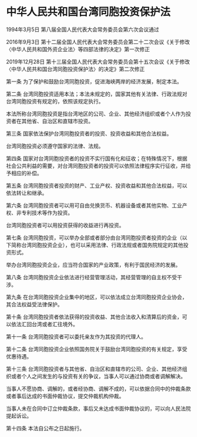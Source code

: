 # 中华人民共和国台湾同胞投资保护法

1994年3月5日 第八届全国人民代表大会常务委员会第六次会议通过

2016年9月3日 第十二届全国人民代表大会常务委员会第二十二次会议《关于修改〈中华人民共和国外资企业法〉等四部法律的决定》第一次修正

2019年12月28日 第十三届全国人民代表大会常务委员会第十五次会议《关于修改〈中华人民共和国台湾同胞投资保护法〉的决定》第二次修正



第一条 为了保护和鼓励台湾同胞投资，促进海峡两岸的经济发展，制定本法。

第二条 台湾同胞投资适用本法；本法未规定的，国家其他有关法律、行政法规对台湾同胞投资有规定的，依照该规定执行。

本法所称台湾同胞投资是指台湾地区的公司、企业、其他经济组织或者个人作为投资者在其他省、自治区和直辖市投资。

第三条 国家依法保护台湾同胞投资者的投资、投资收益和其他合法权益。

台湾同胞投资必须遵守国家的法律、法规。

第四条 国家对台湾同胞投资者的投资不实行国有化和征收；在特殊情况下，根据社会公共利益的需要，对台湾同胞投资者的投资可以依照法律程序实行征收，并给予相应的补偿。

第五条 台湾同胞投资者投资的财产、工业产权、投资收益和其他合法权益，可以依法转让和继承。

第六条 台湾同胞投资者可以用可自由兑换货币、机器设备或者其他实物、工业产权、非专利技术等作为投资。

台湾同胞投资者可以用投资获得的收益进行再投资。

第七条 台湾同胞投资，可以举办全部或者部分由台湾同胞投资者投资的企业（以下简称台湾同胞投资企业），也可以采用法律、行政法规或者国务院规定的其他投资形式。

举办台湾同胞投资企业，应当符合国家的产业政策，有利于国民经济的发展。

第八条 台湾同胞投资企业依法进行经营管理活动，其经营管理的自主权不受干涉。

第九条 在台湾同胞投资企业集中的地区，可以依法成立台湾同胞投资企业协会，其合法权益受法律保护。

第十条 台湾同胞投资者依法获得的投资收益、其他合法收入和清算后的资金，可以依法汇回台湾或者汇往境外。

第十一条 台湾同胞投资者可以委托亲友作为其投资的代理人。

第十二条 台湾同胞投资企业依照国务院关于鼓励台湾同胞投资的有关规定，享受优惠待遇。

第十三条 台湾同胞投资者与其他省、自治区和直辖市的公司、企业、其他经济组织或者个人之间发生的与投资有关的争议，当事人可以通过协商或者调解解决。

当事人不愿协商、调解的，或者经协商、调解不成的，可以依据合同中的仲裁条款或者事后达成的书面仲裁协议，提交仲裁机构仲裁。

当事人未在合同中订立仲裁条款，事后又未达成书面仲裁协议的，可以向人民法院提起诉讼。

第十四条 本法自公布之日起施行。
